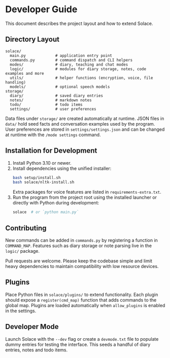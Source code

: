 # Developer Guide

This document describes the project layout and how to extend Solace.

## Directory Layout

```
solace/
  main.py             # application entry point
  commands.py         # command dispatch and CLI helpers
  modes/              # diary, teaching and chat modes
  logic/              # modules for diary storage, notes, code examples and more
  utils/              # helper functions (encryption, voice, file handling)
  models/             # optional speech models
storage/
  diary/              # saved diary entries
  notes/              # markdown notes
  todo/               # todo items
  settings/           # user preferences
```

Data files under `storage/` are created automatically at runtime. JSON files in `data/` hold seed facts and conversation examples used by the program.
User preferences are stored in `settings/settings.json` and can be changed at runtime with the `/mode settings` command.

## Installation for Development

1. Install Python 3.10 or newer.
2. Install dependencies using the unified installer:
   ```bash
   bash setup/install.sh
   bash solace/nltk-install.sh
   ```
   Extra packages for voice features are listed in `requirements-extra.txt`.
3. Run the program from the project root using the installed launcher or directly with Python during development:
   ```bash
   solace  # or `python main.py`
   ```

## Contributing

New commands can be added in `commands.py` by registering a function in `COMMAND_MAP`. Features such as diary storage or note parsing live in the `logic/` package.

Pull requests are welcome. Please keep the codebase simple and limit heavy dependencies to maintain compatibility with low resource devices.

## Plugins

Place Python files in `solace/plugins/` to extend functionality. Each plugin should expose a `register(cmd_map)` function that adds commands to the global map. Plugins are loaded automatically when `allow_plugins` is enabled in the settings.

## Developer Mode

Launch Solace with the `--dev` flag or create a `devmode.txt` file to populate dummy entries for testing the interface. This seeds a handful of diary entries, notes and todo items.


